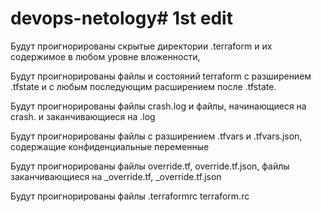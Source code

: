 # devops-netology# 1st edit

Будут проигнорированы скрытые директории .terraform и их содержимое в любом уровне вложенности,

Будут проигнорированы файлы и состояний terraform с разширением .tfstate и с любым последующим расширением после .tfstate.

Будут проигнорированы файлы crash.log и файлы, начинающиеся на crash. и заканчивающиеся на .log

Будут проигнорированы файлы с разширением .tfvars и .tfvars.json, содержащие конфиденциальные переменные

Будут проигнорированы файлы override.tf, override.tf.json, файлы заканчивающиеся на _override.tf, _override.tf.json

Будут проигнорированы файлы .terraformrc terraform.rc
